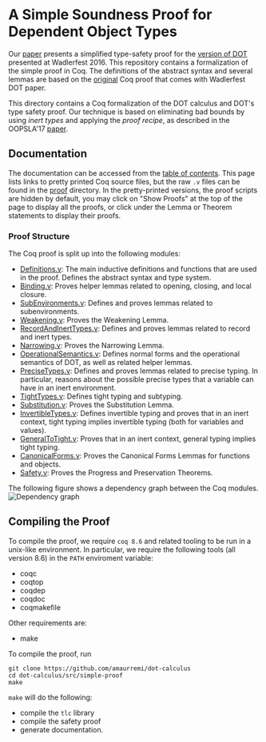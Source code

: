 # A Simple Soundness Proof for Dependent Object Types

Our [paper](https://plg.uwaterloo.ca/~olhotak/pubs/oopsla17.pdf) presents a simplified type-safety proof for the [version of DOT](https://infoscience.epfl.ch/record/215280) presented at Wadlerfest 2016. This repository contains a formalization of the simple proof in Coq. The definitions of the abstract syntax and several lemmas are based on the [original](https://github.com/samuelgruetter/dot-calculus/blob/master/dev/lf/dot_top_bot.v) Coq proof that comes with Wadlerfest DOT paper.

This directory contains a Coq formalization of the DOT calculus and DOT's type safety proof. Our technique is based on eliminating bad bounds by using *inert types* and applying the *proof recipe*, as described in the OOPSLA'17 [paper](https://plg.uwaterloo.ca/~olhotak/pubs/oopsla17.pdf).

## Documentation

The documentation can be accessed from the [table of contents](https://amaurremi.github.io/dot-calculus/src/simple-proof/doc/toc.html). This page lists links to pretty printed Coq source files, but the raw `.v` files can be found in the [proof](proof) directory. In the pretty-printed versions, the proof scripts are hidden by default, you may click on "Show Proofs" at the top of the page to display all the proofs, or click under the Lemma or Theorem statements to display their proofs.

### Proof Structure

The Coq proof is split up into the following modules:
  * [Definitions.v](https://amaurremi.github.io/dot-calculus/src/simple-proof/doc/Definitions.html): The main inductive definitions and functions that are used in the proof. Defines the abstract syntax and type system.
  * [Binding.v](https://amaurremi.github.io/dot-calculus/src/simple-proof/doc/Binding.html): Proves helper lemmas related to opening, closing, and local closure.
  * [SubEnvironments.v](https://amaurremi.github.io/dot-calculus/src/simple-proof/doc/SubEnvironments.v): Defines and proves lemmas related to subenvironments.
  * [Weakening.v](https://amaurremi.github.io/dot-calculus/src/simple-proof/doc/Weakening.html): Proves the Weakening Lemma.
  * [RecordAndInertTypes.v](https://amaurremi.github.io/dot-calculus/src/simple-proof/doc/RecordAndInertTypes.html): Defines and proves lemmas related to record and inert types.
  * [Narrowing.v](https://amaurremi.github.io/dot-calculus/src/simple-proof/doc/Narrowing.html): Proves the Narrowing Lemma.
  * [OperationalSemantics.v](https://amaurremi.github.io/dot-calculus/src/simple-proof/doc/OperationalSemantics.html): Defines normal forms and the operational semantics of DOT, as well as related helper lemmas.
  * [PreciseTypes.v](https://amaurremi.github.io/dot-calculus/src/simple-proof/doc/PreciseTypes.html): Defines and proves lemmas related to precise typing. In particular, reasons about the possible precise types that a variable can have in an inert environment.
  * [TightTypes.v](https://amaurremi.github.io/dot-calculus/src/simple-proof/doc/TightTypes.html): Defines tight typing and subtyping.
  * [Substitution.v](https://amaurremi.github.io/dot-calculus/src/simple-proof/doc/Substitution.html): Proves the Substitution Lemma.
  * [InvertibleTypes.v](https://amaurremi.github.io/dot-calculus/src/simple-proof/doc/InvertibleTypes.html): Defines invertible typing and proves that in an inert context, tight typing implies invertible typing (both for variables and values).
  * [GeneralToTight.v](https://amaurremi.github.io/dot-calculus/src/simple-proof/doc/GeneralToTight.html): Proves that in an inert context, general typing implies tight typing.
  * [CanonicalForms.v](https://amaurremi.github.io/dot-calculus/src/simple-proof/doc/CanonicalForms.html): Proves the Canonical Forms Lemmas for functions and objects.
  * [Safety.v](https://amaurremi.github.io/dot-calculus/src/simple-proof/doc/Safety.html): Proves the Progress and Preservation Theorems.

The following figure shows a dependency graph between the Coq modules.
![Dependency graph](https://amaurremi.github.io/dot-calculus/src/simple-proof/doc/graph.png)

## Compiling the Proof

To compile the proof, we require `coq 8.6` and related tooling to be run in a unix-like environment. In particular, we require the following tools (all version 8.6) in the `PATH` enviroment variable:
  * coqc
  * coqtop
  * coqdep
  * coqdoc
  * coqmakefile

Other requirements are:
  * make

To compile the proof, run

    git clone https://github.com/amaurremi/dot-calculus
    cd dot-calculus/src/simple-proof
    make

`make` will do the following:

- compile the `tlc` library
- compile the safety proof
- generate documentation.
